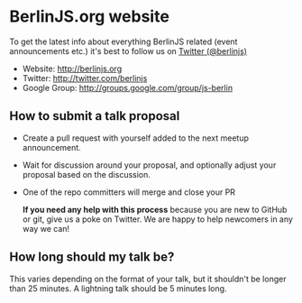 BerlinJS.org website
====================

To get the latest info about everything BerlinJS related (event announcements etc.)
it's best to follow us on [Twitter (@berlinjs)](http://twitter.com/berlinjs)

* Website: http://berlinjs.org
* Twitter: http://twitter.com/berlinjs
* Google Group: http://groups.google.com/group/js-berlin

## How to submit a talk proposal

* Create a pull request with yourself added to the next meetup announcement.
* Wait for discussion around your proposal, and optionally adjust your proposal based on the discussion.
* One of the repo committers will merge and close your PR

    **If you need any help with this process** because you are new to GitHub or git, give us a poke on Twitter. We are happy to help newcomers in any way we can!

## How long should my talk be?

This varies depending on the format of your talk, but it shouldn't be longer than
25 minutes. A lightning talk should be 5 minutes long.
